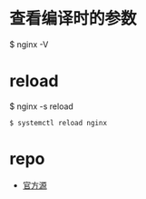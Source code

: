 
# 查看编译时的参数
$ nginx -V

# reload
$ nginx -s reload

```
$ systemctl reload nginx
```

# repo
- [官方源](https://www.nginx.com/resources/wiki/start/topics/tutorials/install/)
